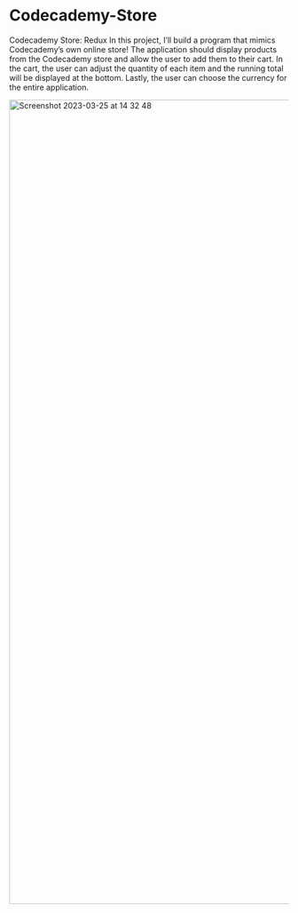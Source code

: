 # Codecademy-Store
Codecademy Store: Redux 
In this project, I’ll build a program that mimics Codecademy’s own online store! The application should display products from the Codecademy store and allow the user to add them to their cart. In the cart, the user can adjust the quantity of each item and the running total will be displayed at the bottom. Lastly, the user can choose the currency for the entire application.


<img width="1449" alt="Screenshot 2023-03-25 at 14 32 48" src="https://user-images.githubusercontent.com/124717752/227723681-5429f4cc-a5e5-4563-9c5c-95b297799788.png">
